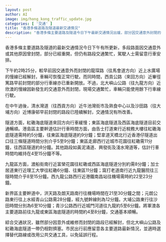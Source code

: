 ```yaml
---
layout: post
author: AI
image: img/hong_kong_traffic_update.jpg
categories: [ '交通' ]
title: "香港多條道路及隧道最新交通情況"  
description: "香港多條主要道路及隧道今日下午最新交通情況出爐，部分因交通意外封閉的路段已解封，惟北大嶼山公路及紅磡海底隧道一帶仍擠塞，駕駛人士需留意並適時選擇替代路線。"  "
---
```

香港多條主要道路及隧道的最新交通情況今日下午有所更新，多段路面因交通意外或其他原因曾封閉，部分已經重開，但仍有路段交通繁忙，駕駛人士需留意行車安排。  

下午約2時25分，較早前因交通意外而封閉的龍琛路（往馬會道方向）近上水廣場的慢線已經解封，車輛可恢復正常行駛。而同時間，西貢公路（來回方向）近輋徑篤路早前封閉的部分行車線亦已重新開放。不過，北大嶼山公路（往九龍方向）近欣澳的慢線因新發生的交通意外而封閉，現場交通繁忙，車輛只能使用餘下行車線行駛。  

在中午過後，清水灣道（往西貢方向）近牛池灣街市及熟食中心以及沙田路（往大埔方向）近博康邨早前封閉的路段已陸續解封，交通情況有所改善。  

隧道方面，紅磡海底隧道來回方向行車緩慢；東區海底隧道及西區海底隧道目前交通暢順。港島區主要幹道估計行車時間方面，由告士打道東行近稅務大樓往紅磡海底隧道需時約5分鐘，往東區海底隧道約9分鐘；堅拿道天橋北行近香港仔隧道出口往三條隧道時間分別介乎5至9分鐘；東區走廊西行近城市花園往紅磡需11分鐘，往西區隧道約8分鐘。其他路段如黃泥涌道、興發街及淺水灣道等，估計行車時間均維持在4至15分鐘不等。  

九龍區方面，渡船街南行近富榮花園往紅磡或西區海底隧道分別約需8分鐘；加士居道東行近理工大學往紅磡6分鐘、往東區11分鐘；窩打老道南行近九龍醫院往三隧時間介乎8至15分鐘。西九龍公路西行近港鐵南昌站往機場需時約22至23分鐘。  

新界區主要幹道中，洪天路及朗天路南行往機場時間在21至30分鐘之間；元朗公路東行往上水經青山公路需28分鐘，經九號幹線則為12分鐘。大埔公路東行往沙田時間分別為6至10分鐘；青沙公路西行近城門河道往九龍約5至6分鐘。將軍澳各主要道路前往九龍或東區海底隧道的時間約4至8分鐘，交通基本順暢。  

綜合交通狀況，雖然部分因意外或維修而封閉的路段已經解封，但北大嶼山公路及紅磡海底隧道一帶仍相對擠塞。市民出行前應留意各主要道路最新情況，並適時選擇替代路線或改用公共交通工具，以免延誤行程。